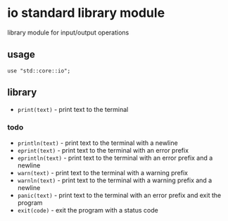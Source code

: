 # io standard library module

library module for input/output operations

## usage

```
use "std::core::io";
```

## library

- `print(text)` - print text to the terminal

### todo

- `println(text)` - print text to the terminal with a newline
- `eprint(text)` - print text to the terminal with an error prefix
- `eprintln(text)` - print text to the terminal with an error prefix and a newline
- `warn(text)` - print text to the terminal with a warning prefix
- `warnln(text)` - print text to the terminal with a warning prefix and a newline
- `panic(text)` - print text to the terminal with an error prefix and exit the program
- `exit(code)` - exit the program with a status code
